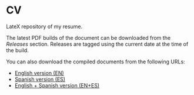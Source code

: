 # CV

LateX repository of my resume.

The latest PDF builds of the document can be downloaded from the _Releases_ section.
Releases are tagged using the current date at the time of the build.

You can also download the compiled documents from the following URLs:
 * [English version (EN)](https://github.com/FranciscoDA/cv/releases/latest/download/cv_altoe_francisco_en.pdf)
 * [Spanish version (ES)](https://github.com/FranciscoDA/cv/releases/latest/download/cv_altoe_francisco_es.pdf)
 * [English + Spanish version (EN+ES)](https://github.com/FranciscoDA/cv/releases/latest/download/cv_altoe_francisco_en+es.pdf)
